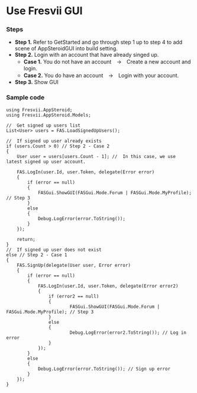 # Use Fresvii GUI

### Steps

- **Step 1.** Refer to GetStarted and go through step 1 up to step 4 to add scene of AppSteroidGUI into build setting.
- **Step 2.** Login with an account that have already singed up.
  - **Case 1.** You do not have an account　→　Create a new account and login.
  - **Case 2.** You do have an account　→　Login with your account.
- **Step 3.** Show GUI

### Sample code

```
using Fresvii.AppSteroid;
using Fresvii.AppSteroid.Models;
```

    //  Get signed up users list
    List<User> users = FAS.LoadSignedUpUsers();

    //  If signed up user already exists
    if (users.Count > 0) // Step 2 - Case 2
    {
        User user = users[users.Count - 1]; //  In this case, we use latest signed up user account.

        FAS.LogIn(user.Id, user.Token, delegate(Error error)
        {
            if (error == null)
            {
                FASGui.ShowGUI(FASGui.Mode.Forum | FASGui.Mode.MyProfile); // Step 3
            }
            else
            {
                Debug.LogError(error.ToString());
            }
        });

        return;
    }
    //  If signed up user does not exist
    else // Step 2 - Case 1
    {
        FAS.SignUp(delegate(User user, Error error)
        {
            if (error == null)
            {
                FAS.LogIn(user.Id, user.Token, delegate(Error error2)
                {
                    if (error2 == null)
                    {
                            FASGui.ShowGUI(FASGui.Mode.Forum | FASGui.Mode.MyProfile); // Step 3
                    }
                    else
                    {
                            Debug.LogError(error2.ToString()); // Log in error
                    }
                });
            }
            else
            {
                Debug.LogError(error.ToString()); // Sign up error
            }
        });
    }
